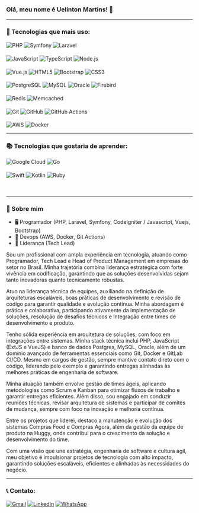 ### Olá, meu nome é Uelinton Martins! 👋  

<!-- ![Estatísticas do GitHub](https://github-readme-stats.vercel.app/api?username=uamartins&show_icons=true&theme=tokyonight&hide_border=true&locale=pt-br) -->

<!-- [![Linguagens Mais Usadas](https://github-readme-stats.vercel.app/api/top-langs/?username=uamartins&layout=compact&theme=radical&langs_count=6&locale=pt-br)](https://github.com/anuraghazra/github-readme-stats) -->

---

### 🚀 Tecnologias que mais uso:
<div style="display: inline_block">    
    <img align="center" alt="PHP" src="https://img.shields.io/badge/PHP-777BB4?style=for-the-badge&logo=php&logoColor=white" />  
    <img align="center" alt="Symfony" src="https://img.shields.io/badge/Symfony-000000?style=for-the-badge&logo=symfony&logoColor=white" />
    <img align="center" alt="Laravel" src="https://img.shields.io/badge/Laravel-FF2D20?style=for-the-badge&logo=laravel&logoColor=white" /><br/><br/>
    <img align="center" alt="JavaScript" src="https://img.shields.io/badge/JavaScript-F7DF1E?style=for-the-badge&logo=javascript&logoColor=black" />
    <img align="center" alt="TypeScript" src="https://img.shields.io/badge/TypeScript-007ACC?style=for-the-badge&logo=typescript&logoColor=white" />
    <img align="center" alt="Node.js" src="https://img.shields.io/badge/Node.js-339933?style=for-the-badge&logo=node.js&logoColor=white" /><br/><br/>
    <img align="center" alt="Vue.js" src="https://img.shields.io/badge/Vue.js-4FC08D?style=for-the-badge&logo=vue.js&logoColor=white" />
    <img align="center" alt="HTML5" src="https://img.shields.io/badge/HTML5-E34F26?style=for-the-badge&logo=html5&logoColor=white" />
    <img align="center" alt="Bootstrap" src="https://img.shields.io/badge/Bootstrap-563D7C?style=for-the-badge&logo=bootstrap&logoColor=white" />
    <img align="center" alt="CSS3" src="https://img.shields.io/badge/CSS3-1572B6?style=for-the-badge&logo=css3&logoColor=white" /><br/><br/>
    <img align="center" alt="PostgreSQL" src="https://img.shields.io/badge/PostgreSQL-336791?style=for-the-badge&logo=postgresql&logoColor=white" />
    <img align="center" alt="MySQL" src="https://img.shields.io/badge/MySQL-00000F?style=for-the-badge&logo=mysql&logoColor=white" />
    <img align="center" alt="Oracle" src="https://img.shields.io/badge/Oracle-F80000?style=for-the-badge&logo=oracle&logoColor=white" />
    <img align="center" alt="Firebird" src="https://img.shields.io/badge/Firebird-E31B23?style=for-the-badge&logoColor=white&labelColor=black&label=Firebird" /><br/><br/>
    <img align="center" alt="Redis" src="https://img.shields.io/badge/Redis-DC382D?style=for-the-badge&logo=redis&logoColor=white" />
    <img align="center" alt="Memcached" src="https://img.shields.io/badge/Memcached-113B5C?style=for-the-badge&logo=memcached&logoColor=white" /><br/><br/>
    <img align="center" alt="Git" src="https://img.shields.io/badge/GIT-E44C30?style=for-the-badge&logo=git&logoColor=white" />
    <img align="center" alt="GitHub" src="https://img.shields.io/badge/GitHub-181717?style=for-the-badge&logo=github&logoColor=white" />
    <img align="center" alt="GitHub Actions" src="https://img.shields.io/badge/GitHub_Actions-2088FF?style=for-the-badge&logo=github-actions&logoColor=white" /><br/><br/>
    <img align="center" alt="AWS" src="https://img.shields.io/badge/Amazon_AWS-232F3E?style=for-the-badge&logo=amazon-aws&logoColor=white" />
    <img align="center" alt="Docker" src="https://img.shields.io/badge/Docker-2496ED?style=for-the-badge&logo=docker&logoColor=white" />
</div>

---
### 📚 Tecnologias que gostaria de aprender:
<div style="display: inline_block">
    <img align="center" alt="Google Cloud" src="https://img.shields.io/badge/Google_Cloud-4285F4?style=for-the-badge&logo=google-cloud&logoColor=white" />
    <img align="center" alt="Go" src="https://img.shields.io/badge/Go-00ADD8?style=for-the-badge&logo=go&logoColor=white" /><br/><br/>
    <img align="center" alt="Swift" src="https://img.shields.io/badge/Swift-FA7343?style=for-the-badge&logo=swift&logoColor=white" />
    <img align="center" alt="Kotlin" src="https://img.shields.io/badge/Kotlin-0095D5?&style=for-the-badge&logo=kotlin&logoColor=white" />
    <img align="center" alt="Ruby" src="https://img.shields.io/badge/Ruby-CC342D?style=for-the-badge&logo=ruby&logoColor=white" />
</div>
<br/>
<br/>

---

### 🚀 Sobre mim

- 🖥️ Programador (PHP, Laravel, Symfony, CodeIgniter / Javascript, Vuejs, Bootstrap)
- 📜 Devops (AWS, Docker, Git Actions)
- 📌 Liderança (Tech Lead)

Sou um profissional com ampla experiência em tecnologia, atuando como Programador, Tech Lead e Head of Product Management em empresas do setor no Brasil. Minha trajetória combina liderança estratégica com forte vivência em codificação, garantindo que as soluções desenvolvidas sejam tanto inovadoras quanto tecnicamente robustas.

Atuo na liderança técnica de equipes, auxiliando na definição de arquiteturas escaláveis, boas práticas de desenvolvimento e revisão de código para garantir qualidade e evolução contínua. Minha abordagem é prática e colaborativa, participando ativamente da implementação de soluções, resolução de desafios técnicos e integração entre times de desenvolvimento e produto.

Tenho sólida experiência em arquitetura de soluções, com foco em integrações entre sistemas. Minha stack técnica inclui PHP, JavaScript (ExtJS e VueJS) e banco de dados Postgres, MySQL, Oracle, além de um domínio avançado de ferramentas essenciais como Git, Docker e GitLab CI/CD. Mesmo em cargos de gestão, sempre mantive contato direto com o código, liderando pelo exemplo e garantindo entregas alinhadas às melhores práticas de engenharia de software.

Minha atuação também envolve gestão de times ágeis, aplicando metodologias como Scrum e Kanban para otimizar fluxos de trabalho e garantir entregas eficientes. Além disso, sou engajado em conduzir reuniões técnicas, revisar arquitetura de sistemas e participar de comitês de mudança, sempre com foco na inovação e melhoria contínua.

Entre os projetos que liderei, destaco a manutenção e evolução dos sistemas Compras Food e Compras Agora, além da gestão da equipe de produto na Huggy, onde contribui para o crescimento da solução e desenvolvimento do time.

Com uma visão que une estratégia, engenharia de software e cultura ágil, meu objetivo é impulsionar projetos de tecnologia com alto impacto, garantindo soluções escaláveis, eficientes e alinhadas às necessidades do negócio.

--- 

### 📞 Contato:
[![Gmail](https://img.shields.io/badge/Gmail-D14836?style=for-the-badge&logo=gmail&logoColor=white)](<mailto:uelintontmartins@gmail.com>)
[![LinkedIn](https://img.shields.io/badge/LinkedIn-0077B5?style=for-the-badge&logo=linkedin&logoColor=white)](https://www.linkedin.com/in/uamartins/)
[![WhatsApp](https://img.shields.io/badge/WhatsApp-25D366?style=for-the-badge&logo=whatsapp&logoColor=white)](https://wa.me/+5575981646886)

